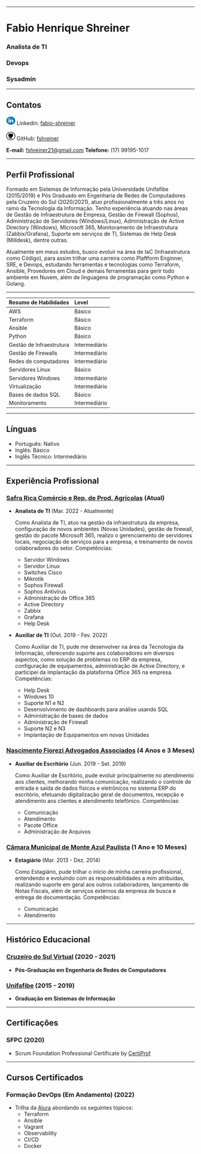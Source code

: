* * *
# **Fabio Henrique Shreiner**
### Analista de TI
### Devops
### Sysadmin

---
## **Contatos**

![LinkedIn](./images/resized-linkedin-icon.svg) Linkedin: [fabio-shreiner](https://www.linkedin.com/in/fabio-shreiner/)

![GitHub](./images/resized-github-icon.svg) GitHub: [fshreiner](https://github.com/fshreiner)

[//]: # (<table>)
[//]: # (    <tr>)
[//]: # (        <td><img src="./images/linkedin-icon.svg" alt="Linkedin" width="35" height="40"></td>)
[//]: # (        <td><a href="https://www.linkedin.com/in/fabio-shreiner/" style="color: white">fabio-shreiner</a></td>)
[//]: # (        <td><img src="./images/github-icon.svg" alt="GitHub" width="35" height="40"></td>)
[//]: # (        <td><a href="https://github.com/fshreiner" style="color: white">fshreiner</a></td>)
[//]: # (    </tr>)
[//]: # (</table>)

**E-mail:** fshreiner21@gmail.com
**Telefone:** (17) 99195-1017

---

## **Perfil Profissional**

Formado em Sistemas de Informação pela Universidade Unifafibe (2015/2019) e Pós Graduado em Engenharia de Redes de Computadores pela Cruzeiro do Sul (2020/2021), atuo profissionalmente a três anos no ramo da Tecnologia da Informação. Tenho experiência atuando nas áreas de Gestão de Infraestrutura de Empresa, Gestão de Firewall (Sophos), Administração de Servidores (Windows/Linux), Administração de Active Directory (Windows), Microsoft 365, Monitoramento de Infraestrutura (Zabbix/Grafana), Suporte em serviços de TI, Sistemas de Help Desk (Milldesk), dentre outras. 

Atualmente em meus estudos, busco evoluir na área de IaC (Infraestrutura como Código), para assim trilhar uma carreira como Plaftform Enginner, SRE, e Devops, estudando ferramentas e tecnologias como Terraform, Ansible, Provedores em Cloud e demais ferramentas para gerir todo ambiente em Nuvem, além de linguagens de programação como Python e Golang.

---

| **Resumo de Habilidades**       | **Level**     |
|:--------------------------------|:--------------|
| AWS                             | Básico        |
| Terraform                       | Básico        |
| Ansible                         | Básico        |
| Python                          | Básico        |
| Gestão de Infraestrutura        | Intermediário |
| Gestão de Firewalls             | Intermediário |
| Redes de computadores           | Intermediário |
| Servidores Linux                | Básico        |
| Servidores Windows              | Intermediário |
| Virtualização                   | Intermediário |
| Bases de dados SQL              | Básico        |
| Monitoramento                   | Intermediário |

---

## **Línguas**
- Português: Nativo
- Inglês: Básico
- Inglês Técnico: Intermediário


---

## **Experiência Profissional**

### **[Safra Rica Comércio e Rep. de Prod. Agrícolas](https://www.safrarica.com.br)** (Atual)

 - **Analista de TI** (Mar. 2022 - Atualmente)

    Como Analista de TI, atuo na gestão da infraestrutura da empresa, configuração de novos ambientes (Novas Unidades), gestão de firewall, gestão do pacote Microsoft 365, realizo o gerenciamento de servidores locais, negociação de serviços para a empresa, e treinamento de novos colaboradores do setor. 
    Competências:
    - Servidor Windows
    - Servidor Linux
    - Switches Cisco
    - Mikrotik
    - Sophos Firewall
    - Sophos Antivírus
    - Administração de Office 365
    - Active Directory
    - Zabbix
    - Grafana
    - Help Desk

 - **Auxiliar de TI** (Out. 2019 - Fev. 2022)

    Como Auxiliar de TI, pude me desenvolver na área da Tecnologia da Informação, oferecendo suporte aos colaboradores em diversos aspectos, como solução de problemas no ERP da empresa, configuração de equipamentos, administração de Active Directory, e participei da implantação da plataforma Office 365 na empresa.
    Competências:
    - Help Desk
    - Windows 10
    - Suporte N1 e N2
    - Desenvolvimento de dashboards para análise usando SQL
    - Administração de bases de dados
    - Administração de Firewall
    - Suporte N2 e N3
    - Implantação de Equipamentos em novas Unidades


### **[Nascimento Fiorezi Advogados Associados](https://nfadv.com.br)** (4 Anos e 3 Meses)

 - **Auxiliar de Escritório** (Jun. 2019 - Set. 2019)

    Como Auxiliar de Escritório, pude evoluir principalmente no atendimento aos clientes, melhorando minha comunicação, realizando o controle de entrada e saída de dados físicos e eletrônicos no sistema ERP do escritório, efetuando digitalização geral de documentos, recepção e atendimento aos clientes e atendimento telefônico. 
    Competências:
    - Comunicação
    - Atendimento
    - Pacote Office
    - Administração de Arquivos


### **[Câmara Municipal de Monte Azul Paulista](https://www.camaramonteazul.sp.gov.br)** (1 Ano e 10 Meses)

 - **Estagiário** (Mar. 2013 - Dez. 2014)

    Como Estagiário, pude trilhar o início de minha carreira profissional, entendendo e evoluindo com as responsabilidades a mim atribuídas, realizando suporte em geral aos outros colaboradores, lançamento de Notas Fiscais, além de serviços externos da empresa de busca e entrega de documentação.
    Competências:
    - Comunicação
    - Atendimento

---

## **Histórico Educacional**

### **[Cruzeiro do Sul Virtual](https://www.cruzeirodosulvirtual.com.br)** (2020 - 2021)
 - **Pós-Graduação em Engenharia de Redes de Computadores**
 
### **[Unifafibe](https://unifafibe.com.br/)** (2015 - 2019)
 - **Graduação em Sistemas de Informação**

---

## **Certificações**

### **SFPC** (2020)
 - Scrum Foundation Professional Certificate by [CertiProf](https://certiprof.com/)

---

## **Cursos Certificados**

### **Formação DevOps (Em Andamento)** (2022)
 - Trilha da [Alura](https://www.alura.com.br/) abordando os seguintes tópicos:
   - Terraform
   - Ansible
   - Vagrant
   - Observability
   - CI/CD
   - Docker
